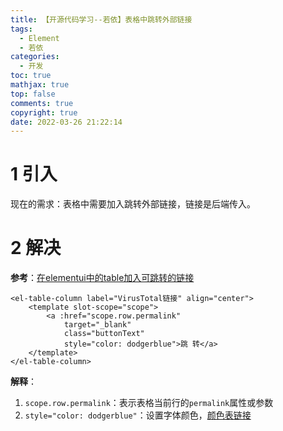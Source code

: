 ```yaml
---
title: 【开源代码学习--若依】表格中跳转外部链接
tags:
  - Element
  - 若依
categories:
  - 开发
toc: true
mathjax: true
top: false
comments: true
copyright: true
date: 2022-03-26 21:22:14
---
```


# 1 引入

现在的需求：表格中需要加入跳转外部链接，链接是后端传入。

# 2 解决

**参考**：[在elementui中的table加入可跳转的链接](https://blog.csdn.net/caimaomaocai/article/details/81334641)

```vue
<el-table-column label="VirusTotal链接" align="center">
    <template slot-scope="scope">
		<a :href="scope.row.permalink"
   			target="_blank"
   			class="buttonText"
   			style="color: dodgerblue">跳 转</a>
    </template>
</el-table-column>
```

**解释**：

1. `scope.row.permalink`：表示表格当前行的`permalink`属性或参数
2. `style="color: dodgerblue"`：设置字体颜色，[颜色表链接](http://xh.5156edu.com/page/z1015m9220j18754.html)
